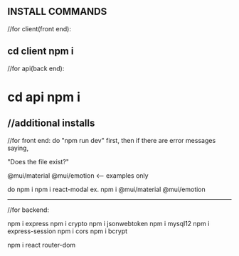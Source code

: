 INSTALL COMMANDS
------------------------------------------
//for client(front end):

cd client
npm i
------------------------------------------
//for api(back end):

cd api
npm i
======================
//additional installs
------------------------------------------
//for front end:
do "npm run dev" first, then if there are error messages saying, 

"Does the file exist?"

@mui/material
@mui/emotion  <-- examples only

do npm i <dependency listed from the error>
npm i react-modal
ex. 
npm i @mui/material @mui/emotion

------------------------------------------
//for backend:

npm i express
npm i crypto
npm i jsonwebtoken
npm i mysql12
npm i express-session
npm i cors
npm i bcrypt


npm i react router-dom
